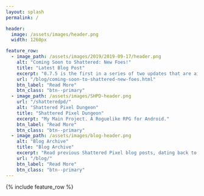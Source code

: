 ```yaml
---
layout: splash
permalink: /

header:
  image: /assets/images/header.png
  width: 1260px

feature_row:
  - image_path: /assets/images/2019/2019-09-17/header.png
    alt: "Coming Soon to Shattered: New Foes!"
    title: "Latest Blog Post"
    excerpt: "0.7.5 is the first in a series of two updates that are aimed at improving and expanding the enemies within the dungeon. In 0.7.5, I’m expanding the early stages of the game by focusing on the sewers and prison."
    url: "/blog/coming-soon-to-shattered-new-foes.html"
    btn_label: "Read More"
    btn_class: "btn--primary"
  - image_path: /assets/images/SHPD-header.png
    url: "/shatteredpd/"
    alt: "Shattered Pixel Dungeon"
    title: "Shattered Pixel Dungeon"
    excerpt: "My Main Project. A Roguelike RPG for Android."
    btn_label: "Read More"
    btn_class: "btn--primary"
  - image_path: /assets/images/blog-header.png
    alt: "Blog Archive"
    title: "Blog Archive"
    excerpt: "Read previous Shattered Pixel blog posts, dating back to 2014. The blog includes a fully history of dev work on Shattered Pixel Dungeon."
    url: "/blog/"
    btn_label: "Read More"
    btn_class: "btn--primary"
---
```


{% include feature_row %}

